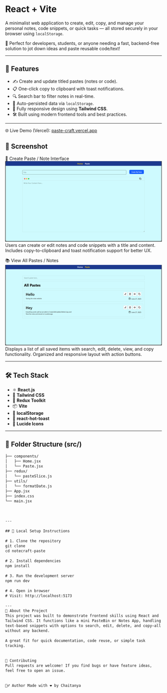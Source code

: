 # React + Vite

A minimalist web application to create, edit, copy, and manage your personal notes, code snippets, or quick tasks — all stored securely in your browser using `localStorage`.  

🌟 Perfect for developers, students, or anyone needing a fast, backend-free solution to jot down ideas and paste reusable code/text!

---

## 🚀 Features

- ✍️ Create and update titled pastes (notes or code).
- 📋 One-click copy to clipboard with toast notifications.
- 🔍 Search bar to filter notes in real-time.
- 💾 Auto-persisted data via `localStorage`.
- 📱 Fully responsive design using **Tailwind CSS**.
- 🛠 Built using modern frontend tools and best practices.

---

🌐 Live Demo
(Vercel): [paste-craft.vercel.app](https://paste-craft-6ze9pwcrv-chaitanyas-projects-7e70116a.vercel.app)

## 📸 Screenshot
📝 Create Paste / Note Interface
![Alt Text](https://github.com/chaitanyaB12/PasteCraft/blob/c26a8cfb078e153a9eb8163d406eae68524be482/ScreenShots/HomePage.png)
Users can create or edit notes and code snippets with a title and content. Includes copy-to-clipboard and toast notification support for better UX.

📚 View All Pastes / Notes
![Alt Text](https://github.com/chaitanyaB12/PasteCraft/blob/c26a8cfb078e153a9eb8163d406eae68524be482/ScreenShots/AllPastes.png)
Displays a list of all saved items with search, edit, delete, view, and copy functionality. Organized and responsive layout with action buttons.

---

## 🛠 Tech Stack

- ⚛️ **React.js**
- 🎨 **Tailwind CSS**
- 🧠 **Redux Toolkit**
- 📦 **Vite**
- 📁 **localStorage**
- 🔔 **react-hot-toast**
- 🧩 **Lucide Icons**

---

## 📂 Folder Structure (src/)

```src/
├── components/
│   ├── Home.jsx
│   └── Paste.jsx
├── redux/
│   └── pasteSlice.js
├── utils/
│   └── formatDate.js
├── App.jsx
├── index.css
└── main.jsx



---

## 🧪 Local Setup Instructions

# 1. Clone the repository
git clone
cd notecraft-paste

# 2. Install dependencies
npm install

# 3. Run the development server
npm run dev

# 4. Open in browser
# Visit: http://localhost:5173

---
📄 About the Project
This project was built to demonstrate frontend skills using React and Tailwind CSS. It functions like a mini PasteBin or Notes App, handling text-based snippets with options to search, edit, delete, and copy—all without any backend.

A great fit for quick documentation, code reuse, or simple task tracking.


🤝 Contributing
Pull requests are welcome! If you find bugs or have feature ideas, feel free to open an issue.


🙋‍♂️ Author Made with ❤️ by Chaitanya
